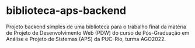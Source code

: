 # biblioteca-aps-backend
Projeto backend simples de uma biblioteca para o trabalho final da matéria de Projeto de Desenvolvimento Web (PDW) do curso de Pós-Graduação em Análise e Projeto de Sistemas (APS) da PUC-Rio, turma AGO2022.
